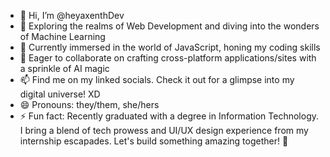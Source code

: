 - 👋 Hi, I’m @heyaxenthDev
- 👀 Exploring the realms of Web Development and diving into the wonders of Machine Learning
- 🌱 Currently immersed in the world of JavaScript, honing my coding skills
- 💞️ Eager to collaborate on crafting cross-platform applications/sites with a sprinkle of AI magic
- 📫 Find me on my linked socials. Check it out for a glimpse into my digital universe! XD
- 😄 Pronouns: they/them, she/hers
- ⚡ Fun fact: Recently graduated with a degree in Information Technology. I bring a blend of tech prowess and UI/UX design experience from my internship escapades. Let's build something amazing together! 🚀

<!---
heyaxenthDev/heyaxenthDev is a ✨ special ✨ repository because its `README.md` (this file) appears on your GitHub profile.
You can click the Preview link to take a look at your changes.
--->
